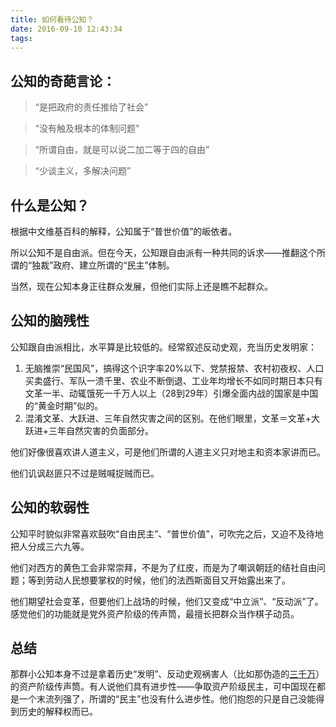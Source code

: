 ```yaml
---
title: 如何看待公知？
date: 2016-09-10 12:43:34
tags:
---
```


## 公知的奇葩言论：

> “是把政府的责任推给了社会”

> “没有触及根本的体制问题”

> “所谓自由，就是可以说二加二等于四的自由”

> “少谈主义，多解决问题”

## 什么是公知？

根据中文维基百科的解释，公知属于“普世价值”的皈依者。

所以公知不是自由派。但在今天，公知跟自由派有一种共同的诉求——推翻这个所谓的“独裁”政府、建立所谓的“民主”体制。

当然，现在公知本身正往群众发展，但他们实际上还是瞧不起群众。

## 公知的脑残性

公知跟自由派相比，水平算是比较低的。经常叙述反动史观，充当历史发明家：

1. 无脑推崇“民国风”，搞得这个识字率20%以下、党禁报禁、农村初夜权、人口买卖盛行、军队一溃千里、农业不断倒退、工业年均增长不如同时期日本只有文革一半、动辄饿死一千万人以上（28到29年）引爆全面内战的国家是中国的“黄金时期”似的。
2. 混淆文革、大跃进、三年自然灾害之间的区别。在他们眼里，文革＝文革+大跃进+三年自然灾害的负面部分。

他们好像很喜欢讲人道主义，可是他们所谓的人道主义只对地主和资本家讲而已。

他们讥讽赵匪只不过是贼喊捉贼而已。

## 公知的软弱性

公知平时貌似非常喜欢鼓吹“自由民主”、“普世价值”，可吹完之后，又迫不及待地把人分成三六九等。

他们对西方的黄色工会非常崇拜，不是为了红皮，而是为了嘲讽朝廷的结社自由问题；等到劳动人民想要掌权的时候，他们的法西斯面目又开始露出来了。

他们期望社会变革，但要他们上战场的时候，他们又变成“中立派”、“反动派”了。感觉他们的功能就是党外资产阶级的传声筒，最擅长把群众当作棋子动员。

## 总结

那群小公知本身不过是拿着历史“发明”、反动史观祸害人（比如那伪造的[三千万](/2016/意识形态的力量是强大的/#“神话的破与灭”)）的资产阶级传声筒。有人说他们具有进步性——争取资产阶级民主，可中国现在都是一个末流列强了，所谓的“民主”也没有什么进步性。他们抱怨的只是自己没能得到历史的解释权而已。
